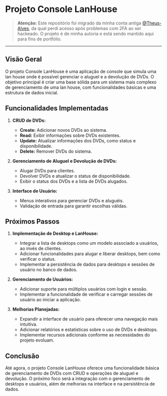 # Projeto Console LanHouse

> **Atenção:** Este repositório foi migrado da minha conta antiga [@Theus-Alves](https://github.com/Theus-Alves), da qual perdi acesso após problemas com 2FA ao ser hackeado. O projeto é de minha autoria e está sendo mantido aqui para fins de portfólio.

---

## Visão Geral

O projeto Console LanHouse é uma aplicação de console que simula uma lan house onde é possível gerenciar o aluguel e a devolução de DVDs. O objetivo principal é criar uma base sólida para um sistema mais complexo de gerenciamento de uma lan house, com funcionalidades básicas e uma estrutura de dados inicial.

## Funcionalidades Implementadas

1. **CRUD de DVDs:**

   - **Create:** Adicionar novos DVDs ao sistema.
   - **Read:** Exibir informações sobre DVDs existentes.
   - **Update:** Atualizar informações dos DVDs, como status e disponibilidade.
   - **Delete:** Remover DVDs do sistema.

2. **Gerenciamento de Aluguel e Devolução de DVDs:**

   - Alugar DVDs para clientes.
   - Devolver DVDs e atualizar o status de disponibilidade.
   - Exibir o status dos DVDs e a lista de DVDs alugados.

3. **Interface de Usuário:**
   - Menus interativos para gerenciar DVDs e aluguéis.
   - Validação de entrada para garantir escolhas válidas.

## Próximos Passos

1. **Implementação de Desktop e LanHouse:**

   - Integrar a lista de desktops como um modelo associado a usuários, ao invés de clientes.
   - Adicionar funcionalidades para alugar e liberar desktops, bem como verificar o status.
   - Implementar a persistência de dados para desktops e sessões de usuário no banco de dados.

2. **Gerenciamento de Usuários:**

   - Adicionar suporte para múltiplos usuários com login e sessão.
   - Implementar a funcionalidade de verificar e carregar sessões de usuário ao iniciar a aplicação.

3. **Melhorias Planejadas:**
   - Expandir a interface de usuário para oferecer uma navegação mais intuitiva.
   - Adicionar relatórios e estatísticas sobre o uso de DVDs e desktops.
   - Implementar recursos adicionais conforme as necessidades do projeto evoluam.

## Conclusão

Até agora, o projeto Console LanHouse oferece uma funcionalidade básica de gerenciamento de DVDs com CRUD e operações de aluguel e devolução. O próximo foco será a integração com o gerenciamento de desktops e usuários, além de melhorias na interface e na persistência de dados.
